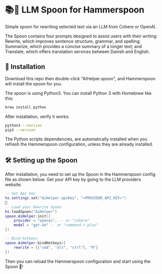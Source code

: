 # 📚🥄 LLM Spoon for Hammerspoon

Simple spoon for rewriting selected text via an LLM from Cohere or OpenAI.

The Spoon contains four prompts designed to assist users with their writing: Rewrite, which improves sentence structure, grammar, and spelling; Summarize, which provides a concise summary of a longer text; and Translate, which offers translation services between Danish and English.

## 🚀 Installation

Download this repo then double-click "AiHelper.spoon", and Hammerspoon will install the spoon for you.

The spoon is using Python3. You can install Python 3 with Homebrew like this:

```bash
brew install python
```

After installation, verify it works:

```bash
python3 --version
pip3 --version
```

The Python scripts dependencies, are automatically installed when you refresh the Hammerspoon configuration, unless they are already installed.

## 🛠️ Setting up the Spoon

After installation, you need to set up the Spoon in the Hammerspoon config file as shown below. Get your API key by going to the LLM providers website.

```lua
-- Set Api key
hs.settings.set("AiHelper.apiKey", "<PROVIDER_API_KEY>")
🥄
-- Load your Rewrite Spoon
hs.loadSpoon("AiHelper")
spoon.AiHelper:init({
    provider = "openai", -- or "cohere"
    model = "gpt-4o" -- or "command-r-plus"
})

-- Bind hotkeys
spoon.AiHelper:bindHotkeys({
    rewrite = {{"cmd", "alt", "ctrl"}, "R"}
})
```

Then you can reload the Hammerspoon configuration and start using the Spoon 🥄!
